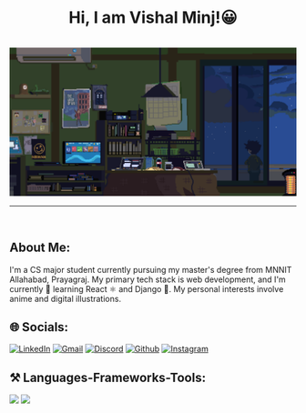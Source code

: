 
<h1 align='center'>Hi, I am Vishal Minj!😀</h1>
<br>
<img src='banner.gif'/>

---
<br>

## About Me:
<p>I'm a CS major student currently pursuing my master's degree from MNNIT Allahabad, Prayagraj. My primary tech stack is web development, and I'm currently 🌱 learning React ⚛ and Django 🐍.
My personal interests involve anime and digital illustrations.</p>


## 🌐 Socials:
[![LinkedIn](https://img.shields.io/badge/LinkedIn-%230077B5.svg?logo=linkedin&logoColor=white)](https://www.linkedin.com/in/vishal-minj-a8106825b)
[![Gmail](https://img.shields.io/badge/Gmail-%23D14836.svg?logo=gmail&logoColor=white)](mailto:vishalminj667@gmail.com)
[![Discord](https://img.shields.io/badge/Discord-%238E44AD.svg?logo=discord&logoColor=white)](https://discord.com/users/1041286797981925468)
[![Github](https://img.shields.io/badge/GitHub-%23212121.svg?logo=github&logoColor=white)](https://github.com/VishalMinj)
[![Instagram](https://img.shields.io/badge/Instagram-%23E4405F.svg?logo=Instagram&logoColor=white)](https://instagram.com/vishal.minj14) 


## ⚒️ Languages-Frameworks-Tools:
<div>
    <img src="https://skillicons.dev/icons?i=html,css,javascript,python,react,github,git,django" />
    <img src="https://skillicons.dev/icons?i=c,cpp,typescript,java,sqlite,mysql,postgresql,vscode" /><br>
</div>
